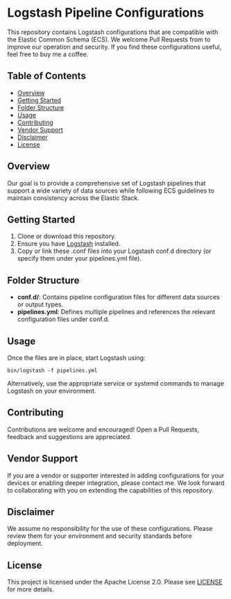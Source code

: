 # Logstash Pipeline Configurations

This repository contains Logstash configurations that are compatible with the Elastic Common Schema (ECS). We welcome Pull Requests from to improve our operation and security. If you find these configurations useful, feel free to buy me a coffee.

## Table of Contents
- [Overview](#overview)
- [Getting Started](#getting-started)
- [Folder Structure](#folder-structure)
- [Usage](#usage)
- [Contributing](#contributing)
- [Vendor Support](#vendor-support)
- [Disclaimer](#disclaimer)
- [License](#license)

## Overview
Our goal is to provide a comprehensive set of Logstash pipelines that support a wide variety of data sources while following ECS guidelines to maintain consistency across the Elastic Stack.

## Getting Started
1. Clone or download this repository.
2. Ensure you have [Logstash](https://www.elastic.co/logstash) installed.
3. Copy or link these .conf files into your Logstash conf.d directory (or specify them under your pipelines.yml file).

## Folder Structure
- **conf.d/**: Contains pipeline configuration files for different data sources or output types.
- **pipelines.yml**: Defines multiple pipelines and references the relevant configuration files under conf.d.

## Usage
Once the files are in place, start Logstash using:
```
bin/logstash -f pipelines.yml
```
Alternatively, use the appropriate service or systemd commands to manage Logstash on your environment.

## Contributing
Contributions are welcome and encouraged! Open a Pull Requests, feedback and suggestions are appreciated.

## Vendor Support
If you are a vendor or supporter interested in adding configurations for your devices or enabling deeper integration, please contact me. We look forward to collaborating with you on extending the capabilities of this repository.

## Disclaimer
We assume no responsibility for the use of these configurations. Please review them for your environment and security standards before deployment.

## License
This project is licensed under the Apache License 2.0. Please see [LICENSE](LICENSE) for more details.
